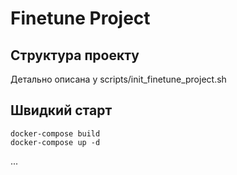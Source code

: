 # Finetune Project

## Структура проекту

Детально описана у scripts/init_finetune_project.sh

## Швидкий старт
```
docker-compose build
docker-compose up -d
```
...

